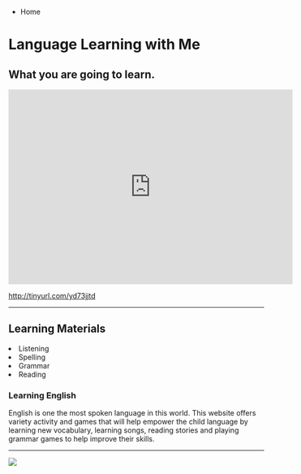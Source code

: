 
<ul class="breadcrumb">
  <li>Home</li>
</ul>

<h1> Language Learning with Me</h1>
<h2>  What you are going to learn. </h2>

<iframe src="https://archive.org/embed/AUDIO1_20171122" width="560" height="384" frameborder="0" webkitallowfullscreen="true" mozallowfullscreen="true" allowfullscreen></iframe>

http://tinyurl.com/yd73jjtd

<hr>
<h2>Learning Materials </h2>

 <li>Listening
 <li>Spelling
 <li>Grammar 
<li>Reading   



  
 
 
 
  <h3>Learning English </h3>
  
  <p>English is one the most spoken language in this world. This website offers variety activity and games that will help empower the child language by learning new vocabulary, learning songs, reading stories and playing grammar games to help improve their skills.   </p>
  
  <hr>

  
<img src="http://www.childteaching.com/wp-content/uploads/2015/07/child-teaching6-9.jpg" />
 
 
  






